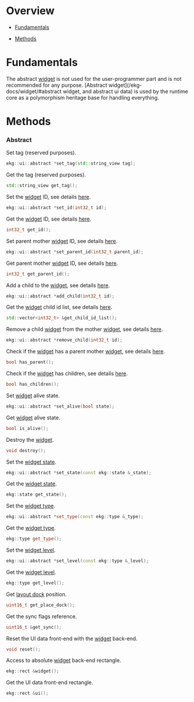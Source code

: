 # Overview

- [Fundamentals](/ekg-docs/abstract/#fundamentals)

- [Methods](/ekg-docs/abstract/#methods)

# Fundamentals

The abstract [widget](/ekg-docs/widget/) is not used for the user-programmer part and is not recommended for any purpose. [Abstract widget](/ekg-docs/widget/#abstract widget, and abstract ui data) is used by the runtime core as a polymorphism heritage base for handling everything. 

# Methods

### Abstract

Set tag (reserved purposes).

```cpp
ekg::ui::abstract *set_tag(std::string_view tag);
```

Get the tag (reserved purposes).

```cpp
std::string_view get_tag();
```

Set the [widget](/ekg-docs/widget/) ID, see details [here](/ekg-docs/widget/#family).

```cpp
ekg::ui::abstract *set_id(int32_t id);
```

Get the [widget](/ekg-docs/widget/) ID, see details [here](/ekg-docs/widget/#family).

```cpp
int32_t get_id();
```

Set parent mother [widget](/ekg-docs/widget/) ID, see details [here](/ekg-docs/widget/#family).

```cpp
ekg::ui::abstract *set_parent_id(int32_t parent_id);
```

Get parent mother [widget](/ekg-docs/widget/) ID, see details [here](/ekg-docs/widget/#family).

```cpp
int32_t get_parent_id();
```

Add a child to the [widget](/ekg-docs/widget/), see details [here](/ekg-docs/widget/#family).

```cpp
ekg::ui::abstract *add_child(int32_t id);
```

Get the [widget](/ekg-docs/widget/) child id list, see details [here](/ekg-docs/widget/#family).

```cpp
std::vector<int32_t> &get_child_id_list();
```

Remove a child [widget](/ekg-docs/widget/) from the mother [widget](/ekg-docs/widget/#family), see details [here](/ekg-docs/widget/#family).

```cpp
ekg::ui::abstract *remove_child(int32_t id);
```

Check if the [widget](/ekg-docs/widget/) has a parent mother [widget](/ekg-docs/widget/), see details [here](/ekg-docs/widget/#family).

```cpp
bool has_parent();
```

Check if the [widget](/ekg-docs/widget/) has children, see details [here](/ekg-docs/widget/#family).

```cpp
bool has_children();
```

Set [widget](/ekg-docs/widget/) alive state.

```cpp
ekg::ui::abstract *set_alive(bool state);
```

Get [widget](/ekg-docs/widget/) alive state.

```cpp
bool is_alive();
```

Destroy the [widget](/ekg-docs/widget/#family).

```cpp
void destroy();
```

Set the [widget state](/ekg-docs/widget/#state).

```cpp
ekg::ui::abstract *set_state(const ekg::state &_state);
```

Get the [widget state](/ekg-docs/widget/#state).

```cpp
ekg::state get_state();
```

Set the [widget type](/ekg-docs/widget/#type).

```cpp
ekg::ui::abstract *set_type(const ekg::type &_type);
```

Get the [widget type](/ekg-docs/widget/#type).

```cpp
ekg::type get_type();
```

Set the [widget level](/ekg-docs/widget/#level).

```cpp
ekg::ui::abstract *set_level(const ekg::type &_level);
```

Get the [widget level](/ekg-docs/widget/#level).

```cpp
ekg::type get_level();
```

Get [layout dock](/ekg-docs/layout/#dock) position.

```cpp
uint16_t get_place_dock();
```

Get the sync flags reference.

```cpp
uint16_t &get_sync();
```

Reset the UI data front-end with the [widget](/ekg-docs/widget/) back-end.

```cpp
void reset();
```

Access to absolute [widget](/ekg-docs/widget/) back-end rectangle.

```cpp
ekg::rect &widget();
```

Get the UI data front-end rectangle.

```cpp
ekg::rect &ui();
```